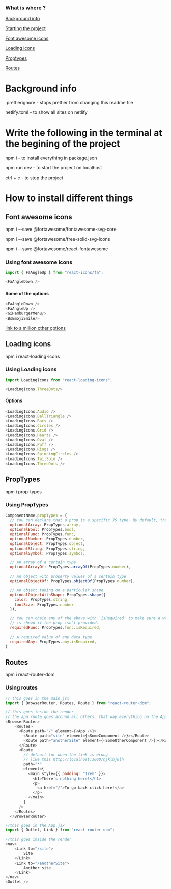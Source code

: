 ### What is where ?

[Background info](#background-info)

[Starting the project](#write-the-following-in-the-terminal-at-the-begining-of-the-project)

[Font awesome icons](#font-awesome-icons)

[Loading icons](#loading-icons)

[Proptypes](#proptypes)

[Routes](#routes)

# Background info

.prettierignore - stops prettier from changing this readme file

netlify.toml - to show all sites on netlify

# Write the following in the terminal at the begining of the project

npm i - to install everything in package.json

npm run dev - to start the project on localhost

ctrl + c - to stop the project

# How to install different things

## Font awesome icons

npm i --save @fortawesome/fontawesome-svg-core 

npm i --save @fortawesome/free-solid-svg-icons

npm i --save @fortawesome/react-fontawesome

### Using font awesome icons

```javascript
import { FaAngleUp } from "react-icons/fa";

<FaAngleDown />
```

#### Some of the options

```javascript
<FaAngleDown />
<FaAngleUp />
<GiHamburgerMenu/>
<BsEmojiSmile/>
```

[link to a million other options](https://react-icons.github.io/react-icons/icons?name=fa)


## Loading icons

npm i react-loading-icons

### Using Loading icons

```javascript
import LoadingIcons from "react-loading-icons";

<LoadingIcons.ThreeDots/>
```

#### Options

```javascript
<LoadingIcons.Audio />
<LoadingIcons.BallTriangle />
<LoadingIcons.Bars />
<LoadingIcons.Circles />
<LoadingIcons.Grid />
<LoadingIcons.Hearts />
<LoadingIcons.Oval />
<LoadingIcons.Puff />
<LoadingIcons.Rings />
<LoadingIcons.SpinningCircles />
<LoadingIcons.TailSpin />
<LoadingIcons.ThreeDots />
```

## PropTypes

npm i prop-types

### Using PropTypes

```javascript
ComponentName.propTypes = {
  // You can declare that a prop is a specific JS type. By default, these are all optional.
  optionalArray: PropTypes.array,
  optionalBool: PropTypes.bool,
  optionalFunc: PropTypes.func,
  optionalNumber: PropTypes.number,
  optionalObject: PropTypes.object,
  optionalString: PropTypes.string,
  optionalSymbol: PropTypes.symbol,

  // An array of a certain type
  optionalArrayOf: PropTypes.arrayOf(PropTypes.number),

  // An object with property values of a certain type
  optionalObjectOf: PropTypes.objectOf(PropTypes.number),

  // An object taking on a particular shape
  optionalObjectWithShape: PropTypes.shape({
    color: PropTypes.string,
    fontSize: PropTypes.number
  }),

  // You can chain any of the above with `isRequired` to make sure a warning
  // is shown if the prop isn't provided.
  requiredFunc: PropTypes.func.isRequired,

  // A required value of any data type
  requiredAny: PropTypes.any.isRequired,
}
```

## Routes

npm i react-router-dom

### Using routes

```javascript
// this goes in the main.jsx
import { BrowserRouter, Routes, Route } from "react-router-dom";

// this goes inside the render 
// the app route goes around all others, that way everything on the App component gets shown no matter what site you are on
<BrowserRouter>
    <Routes>
      <Route path="/" element={<App />}>
        <Route path="site" element={<SomeComponent />}></Route>
        <Route path="anotherSite" element={<SomeOtherComponent />}></Route>
      </Route>
      <Route
        // default for when the link is wrong
        // like this http://localhost:3000/hjklhjklh
        path="*"
        element={
          <main style={{ padding: "1rem" }}>
            <h1>There's nothing here!</h1>
            <p>
              <a href="/">To go back click here!</a>
            </p>
          </main>
        }
      />
    </Routes>
  </BrowserRouter>

//this goes in the App.jsx
import { Outlet, Link } from "react-router-dom";

//this goes inside the render 
<nav>
    <Link to="/site">
        Site 
    </Link>
    <Link to="/anotherSite">
        Another site 
    </Link>
</nav>
<Outlet />
```




